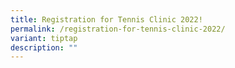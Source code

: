 ```yaml
---
title: Registration for Tennis Clinic 2022!
permalink: /registration-for-tennis-clinic-2022/
variant: tiptap
description: ""
---
```

